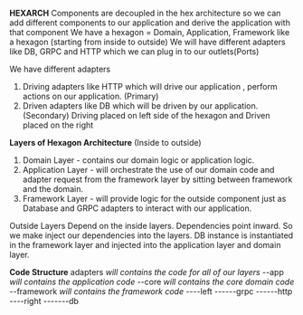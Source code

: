 **HEXARCH**
Components are decoupled in the hex architecture so we can add different components to our application and derive the application with that component
We have a hexagon = Domain, Application, Framework like a hexagon (starting from inside to outside)
We will have different adapters like DB, GRPC and HTTP which we can plug in to our outlets(Ports)

We have different adapters 
1. Driving adapters like HTTP which will drive our application , perform actions on our application. (Primary)
2. Driven adapters like DB which will be driven by our application. (Secondary)
Driving placed on left side of the hexagon and Driven placed on the right

**Layers of Hexagon Architecture** (Inside to outside)
1. Domain Layer - contains our domain logic or application logic.
2. Application Layer - will orchestrate the use of our domain code and adapter request from the framework layer by sitting between framework and the domain.
3. Framework Layer - will provide logic for the outside component just as Database and GRPC adapters to interact with our application.

Outside Layers Depend on the inside layers. Dependencies point inward. So we make inject our dependencies into the layers. DB instance is instantiated in the framework layer and injected into the application layer and domain layer. 

**Code Structure**
adapters *will contains the code for all of our layers*
--app  *will contains the application code*
--core  *will contains the core domain code*
--framework  *will contains the framework code*
----left
------grpc
------http
----right
-------db